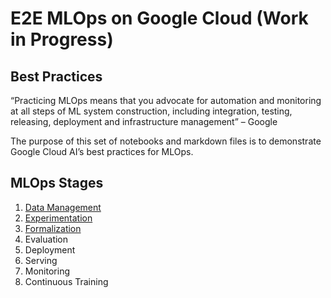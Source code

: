 
# E2E MLOps on Google Cloud (Work in Progress)
## Best Practices

“Practicing MLOps means that you advocate for automation and monitoring at all steps of ML system construction, including integration, testing, releasing, deployment and infrastructure management” – Google

The purpose of this set of notebooks and markdown files is to demonstrate Google Cloud AI’s best practices for MLOps.

## MLOps Stages

1. [Data Management](stage1)
2. [Experimentation](stage2)
3. [Formalization](stage3)
4. Evaluation
5. Deployment
6. Serving
7. Monitoring
8. Continuous Training
